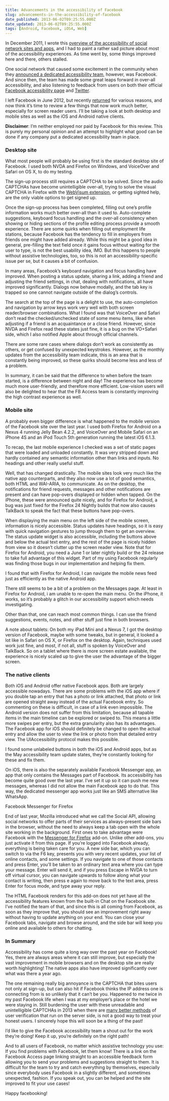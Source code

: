 ```yaml
---
title: Advancements in the accessibility of Facebook
slug: advancements-in-the-accessibility-of-facebook
date_published: 2013-06-02T09:25:55.000Z
date_updated: 2013-06-02T09:25:55.000Z
tags: [Android, Facebook, iOS4, Web]
---
```


In December 2011, I wrote this [overview of the accessibility of social network sites and apps](http://www.marcozehe.de/2011/12/08/social-networks-and-accessibility-a-rather-sad-picture/), and I had to paint a rather sad picture about most of the accessibility experiences. As time went by, some things improved here and there, others stalled.

One social network that caused some excitement in the community when they [announced a dedicated accessibility team](https://www.facebook.com/notes/facebook-design/designing-for-accessibility-qa-with-jeff-wieland/10151059999667793), however, was Facebook. And since then, the team has made some great leaps forward in over-all accessibility, and also listening to feedback from users on both their official [Facebook accessibility page](https://www.facebook.com/accessibility) and [Twitter](https://twitter.com/fbaccess).

I left Facebook in June 2012, but recently [returned](https://facebook.com/marco.zehe.hamburg) for various reasons, and now think it&#8217;s time to review a few things that now work much better, especially for screen reader users. I&#8217;ll be taking a look at both desktop and mobile sites as well as the iOS and Android native clients.

**Disclaimer**: I&#8217;m neither employed nor paid by Facebook for this review. This is purely my personal opinion and an attempt to highlight what good can be done if any company put a dedicated accessibility team in place.

### Desktop site

What most people will probably be using first is the standard desktop site of Facebook. I used both NVDA and Firefox on Windows, and VoiceOver and Safari on OS X, to do my testing.

The sign-up process still requires a CAPTCHA to be solved. Since the audio CAPTCHAs have become unintelligible over-all, trying to solve the visual CAPTCHA in Firefox with the [WebVisum extension](http://webvisum.com), or getting sighted help, are the only viable options to get signed up.

Once the sign-up process has been completed, filling out one&#8217;s profile information works much better over-all than it used to. Auto-complete suggestions, keyboard focus handling and the over-all consistency when showing or hiding sections of the profile editing process provide a smooth experience. There are some quirks when filling out employment life stations, because Facebook has the tendency to fill in employers from friends one might have added already. While this might be a good idea in general, pre-filling the text field once it gains focus without waiting for the user to type, is not the best usability idea, IMO. But this happens to people without assistive technologies, too, so this is not an accessibility-specific issue per se, but it causes a bit of confusion.

In many areas, Facebook&#8217;s keyboard navigation and focus handling have improved. When posting a status update, sharing a link, adding a friend and adjusting the friend settings, in chat, dealing with notifications, all have improved significantly. Dialogs now behave modally, and the tab key is trapped so one cannot navigate outside of the dialog&#8217;s controls.

The search at the top of the page is a delight to use, the auto-completion and navigation by arrow keys work very well with both screen reader/browser combinations. What I found was that VoiceOver and Safari don&#8217;t read the checked/unchecked state of some menu items, like when adjusting if a friend is an acquaintance or a close friend. However, since NVDA and Firefox read these states just fine, it is a bug on the VO+Safari side, which I also notified Apple about through official channels.

There are some rare cases where dialogs don&#8217;t work as consistently as others, or get confused by unexpected keystrokes. However, as the monthly updates from the accessibility team indicate, this is an area that is constantly being improved, so these quirks should become less and less of a problem.

In summary, it can be said that the difference to when before the team started, is a difference between night and day! The experience has become much more user-friendly, and therefore more efficient. Low-vision users will also be delighted to hear that the FB Access team is constantly improving the high contrast experience as well.

### Mobile site

A probably even bigger difference is what happened to the mobile version of the Facebook site over the last year. I used both Firefox for Android on a Nexus 4 running Jelly Bean 4.2.2, and VoiceOver and Mobile Safari on an iPhone 4S and an iPod Touch 5th generation running the latest iOS 6.1.3.

To recap, the last mobile experience I checked was a set of static pages that were loaded and unloaded constantly. It was very stripped down and hardly contained any semantic information other than links and inputs. No headings and other really useful stuff.

Well, that has changed drastically. The mobile sites look very much like the native app counterparts, and they also now use a lot of good semantics, both HTML and WAI-ARIA, to communicate. As on the desktop, the notifications for friend requests, messages and other notifications are present and can have pop-overs displayed or hidden when tapped. On the iPhone, these were announced quite nicely, and for Firefox for Android, a bug was just fixed for the Firefox 24 Nightly builds that now also causes TalkBack to speak the fact that these buttons have pop-overs.

When displaying the main menu on the left side of the mobile screen, information is nicely accessible. Status updates have headings, so it is easy with quick navigation gestures to jump through them to get an overview. The status update widget is also accessible, including the buttons above and below the actual text entry, and the rest of the page is nicely hidden from view so it doesn&#8217;t clutter up the screen reader view. Note that for Firefox for Android, you need a June 1 or later nightly build or the 24 release to take full advantage of this widget. Part of my using Facebook regularly was finding those bugs in our implementation and helping fix them.

I found that with Firefox for Android, I can navigate the mobile news feed just as efficiently as the native Android app.

There still seems to be a bit of a problem on the Messages page. At least in Firefox for Android, i am unable to re-open the main menu. On the iPhone, it works, so it&#8217;s probably a glitch in our accessibility support which needs investigating.

Other than that, one can reach most common things. I can use the friend suggestions, events, notes, and other stuff just fine in both browsers.

A note about tablets: On both my iPad Mini and a Nexus 7, I got the desktop version of Facebook, maybe with some tweaks, but in general, it looked a lot like in Safari on OS X, or Firefox on the desktop. Again, techniques used work just fine, and most, if not all, stuff is spoken by VoiceOver and TalkBack. So on a tablet where there is more screen estate available, the experience is nicely scaled up to give the user the advantage of the bigger screen.

### The native clients

Both iOS and Android offer native Facebook apps. Both are largely accessible nowadays. There are some problems with the iOS app where if you double tap an entry that has a photo or link attached, that photo or link are opened straight away instead of the actual Facebook entry. So commenting on these is difficult, in case of a link even impossible. The Android version does not suffer from this limitation, because all tapable items in the main timeline can be explored or swiped to. This means a little more swipes per entry, but the extra granularity also has its advantages. The Facebook app for iOS should definitely be changed to open the actual entry and allow the user to view the link or photo from that detailed entry view. The UIAccessibility protocol makes this possible.

I found some unlabeled buttons in both the iOS and Android apps, but as the May accessibility team update states, they&#8217;re constantly looking for these and fix them.

On iOS, there is also the separately available Facebook Messenger app, an app that only contains the Messages part of Facebook. Its accessibility has become quite good over the last year. I&#8217;ve set it up so it can push me new messages, whereas I did not allow the main Facebook app to do that. This way, the dedicated messenger app works just like an SMS alternative like WhatsApp.

Facebook Messenger for Firefox

End of last year, Mozilla introduced what we call the Social API, allowing social networks to offer parts of their services as always-present side bars in the browser, without the need to always keep a tab open with the whole site working in the background. First ones to take advantage were Facebook with the [Messenger for Firefox](https://facebook.com/about/messenger-for-firefox) add-on. Unlike other add-ons, you just activate it from this page. If you&#8217;re logged into Facebook already, everything is being taken care for you. A new side bar, which you can switch to via the F6 key, presents you with very recent updates, your list of online contacts, and some settings. If you navigate to one of those contacts and press Enter, you&#8217;ll be taken to an ordinary text area where you can type your message. Enter will send it, and if you press Escape in NVDA to turn off virtual cursor, you can navigate upwards to follow along what your contact is writing, then press e again to move back to the text area, press Enter for focus mode, and type away your reply.

The HTML Facebook renders for this add-on does not yet have all the accessibility features known from the built-in Chat on the Facebook site. I&#8217;ve notified the team of that, and since this is all coming from Facebook, as soon as they improve that, you should see an improvement right away without having to update anything on your end. You can close your Facebook tabs, navigate and browse around, and the side bar will keep you online and available to others for chatting.

### In Summary

Accessibility has come quite a long way over the past year on Facebook! Yes, there are always areas where it can still improve, but especially the vast improvement in mobile browsers and on the desktop site are really worth highlighting! The native apps also have improved significantly over what was there a year ago.

The one remaining really big annoyance is the CAPTCHA that bites users not only at sign-up, but can also hit if Facebook thinks the IP address one is connecting from is so unlikely that it can&#8217;t be you. Happened to me twice in my past Facebook life when I was at my employer&#8217;s place or the hotel we were staying in. Still burdening the user with these unreadable and unintelligible CAPTCHAs in 2013 when there are [many better methods](http://www.karlgroves.com/2012/04/03/captcha-less-security/) of user verification that run on the server side, is not a good way to treat your honest users. I sincerely hope this will soon be a thing of the past!

I&#8217;d like to give the Facebook accessibility team a shout out for the work they&#8217;re doing! Keep it up, you&#8217;re definitely on the right path!

And to all users of Facebook, no matter which assistive technology you use: If you find problems with Facebook, let them know! There is a link on the Facebook Access page linking straight to an accessible feedback form allowing you to send your problems and suggestions straight to them. It is difficult for the team to try and catch everything by themselves, especially since everybody uses Facebook in a slightly different, and sometimes unexpected, fashion. If you speak out, you can be helped and the site improved to fit your use cases!

Happy facebooking!

